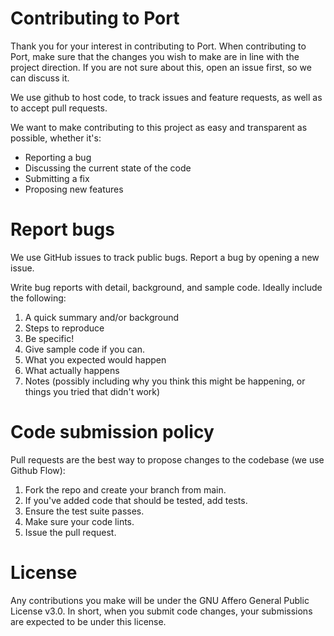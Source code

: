# Contributing to Port

Thank you for your interest in contributing to Port. When contributing to Port, make sure that the changes you wish to make are in line with the project direction. 
If you are not sure about this, open an issue first, so we can discuss it.

We use github to host code, to track issues and feature requests, as well as to accept pull requests.

We want to make contributing to this project as easy and transparent as possible, whether it's:

* Reporting a bug
* Discussing the current state of the code
* Submitting a fix
* Proposing new features

# Report bugs 
We use GitHub issues to track public bugs. Report a bug by opening a new issue.

Write bug reports with detail, background, and sample code. Ideally include the following:

1. A quick summary and/or background
2. Steps to reproduce
3. Be specific!
4. Give sample code if you can.
4. What you expected would happen
5. What actually happens
6. Notes (possibly including why you think this might be happening, or things you tried that didn't work)

# Code submission policy
 
Pull requests are the best way to propose changes to the codebase (we use Github Flow):

1. Fork the repo and create your branch from main.
2. If you've added code that should be tested, add tests.
3. Ensure the test suite passes.
4. Make sure your code lints.
5. Issue the pull request.

# License
Any contributions you make will be under the GNU Affero General Public License v3.0. In short, when you submit code changes, your submissions are expected to be under this license.  

